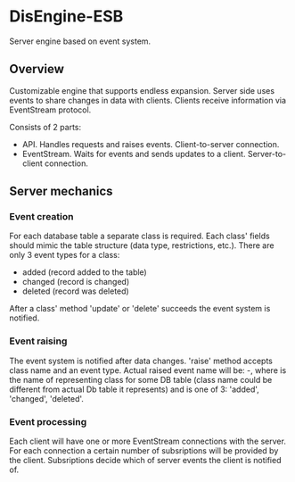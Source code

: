 # DisEngine-ESB
Server engine based on event system.

## Overview
Customizable engine that supports endless expansion. Server side uses events to share changes in data with clients. Clients receive information via EventStream protocol.

Consists of 2 parts:
- API. Handles requests and raises events. Client-to-server connection.
- EventStream. Waits for events and sends updates to a client. Server-to-client connection.

## Server mechanics
### Event creation
For each database table a separate class is required. Each class' fields should mimic the table structure (data type, restrictions, etc.). There are only 3 event types for a class:
- added (record added to the table)
- changed (record is changed)
- deleted (record was deleted)

After a class' method 'update' or 'delete' succeeds the event system is notified.

### Event raising
The event system is notified after data changes. 'raise' method accepts class name and an event type. Actual raised event name will be: <className>-<eventType>, where <className> is the name of representing class for some DB table (class name could be different from actual Db table it represents) and <eventType> is one of 3: 'added', 'changed', 'deleted'.

### Event processing
Each client will have one or more EventStream connections with the server. For each connection a certain number of subsriptions will be provided by the client. Subsriptions decide which of server events the client is notified of.
